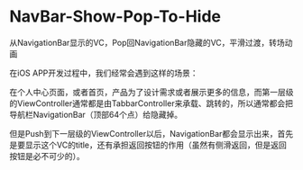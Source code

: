 # NavBar-Show-Pop-To-Hide
从NavigationBar显示的VC，Pop回NavigationBar隐藏的VC，平滑过渡，转场动画

在iOS APP开发过程中，我们经常会遇到这样的场景：

在个人中心页面，或者首页，产品为了设计需求或者展示更多的信息，而第一层级的ViewController通常都是由TabbarController来承载、跳转的，所以通常都会把导航栏NavigationBar（顶部64个点）给隐藏掉。

但是Push到下一层级的ViewController以后，NavigationBar都会显示出来，首先是要显示这个VC的title，还有承担返回按钮的作用（虽然有侧滑返回，但是返回按钮是必不可少的）。